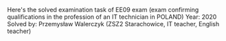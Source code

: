 Here's the solved examination task of EE09 exam (exam confirming qualifications in the profession of an IT technician in POLAND) Year: 2020 Solved by: Przemysław Walerczyk (ZSZ2 Starachowice, IT teacher, English teacher)
